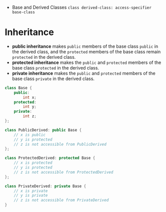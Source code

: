 - Base and Derived Classes
`class derived-class: access-specifier base-class`

# Inheritance
-   **public inheritance** makes `public` members of the base class `public` in the derived class, and the `protected` members of the base class remain `protected` in the derived class.
-   **protected inheritance** makes the `public` and `protected` members of the base class `protected` in the derived class.
-   **private inheritance** makes the `public` and `protected` members of the base class `private` in the derived class.
```cpp
class Base {
    public:
        int x;
    protected:
        int y;
    private:
        int z;
};

class PublicDerived: public Base {
    // x is public
    // y is protected
    // z is not accessible from PublicDerived
};

class ProtectedDerived: protected Base {
    // x is protected
    // y is protected
    // z is not accessible from ProtectedDerived
};

class PrivateDerived: private Base {
    // x is private
    // y is private
    // z is not accessible from PrivateDerived
}
```